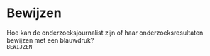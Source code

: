 # Bewijzen

Hoe kan de onderzoeksjournalist zijn of haar onderzoeksresultaten bewijzen met een blauwdruk?   
`BEWIJZEN`

